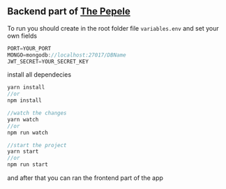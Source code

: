 ## Backend part of [The Pepele](https://github.com/fleple/misread)

To run you should create in the root folder file `variables.env` and set your own fields

```js
PORT=YOUR_PORT
MONGO=mongodb://localhost:27017/DBName
JWT_SECRET=YOUR_SECRET_KEY
```

  

install all dependecies

```js
yarn install
//or
npm install

//watch the changes
yarn watch
//or
npm run watch

//start the project
yarn start
//or
npm run start

```

and after that you can ran the frontend part of the app